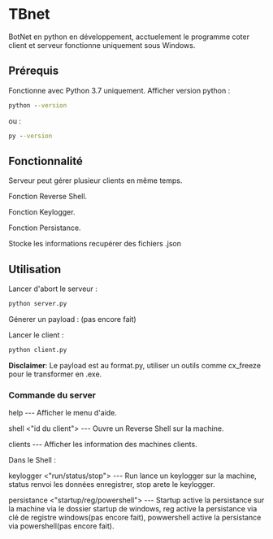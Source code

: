 # TBnet
BotNet en python en développement, acctuelement le programme coter client et serveur fonctionne uniquement sous Windows.

## Prérequis
Fonctionne avec Python 3.7 uniquement.
Afficher version python :
```cmd
python --version
```
ou :
```cmd
py --version
```

## Fonctionnalité

Serveur peut gérer plusieur clients en même temps.

Fonction Reverse Shell.

Fonction Keylogger.

Fonction Persistance.

Stocke les informations recupérer des fichiers .json

## Utilisation
Lancer d'abort le serveur :
```cmd
python server.py
```
Génerer un payload : (pas encore fait)

Lancer le client :
```cmd
python client.py
```

__Disclaimer__: Le payload est au format.py, utiliser un outils comme cx_freeze pour le transformer en .exe.

### Commande du server

help --- Afficher le menu d'aide.

shell <"id du client"> --- Ouvre un Reverse Shell sur la machine.

clients --- Afficher les information des machines clients.

Dans le Shell :

keylogger <"run/status/stop"> --- Run lance un keylogger sur la machine, status renvoi les données enregistrer, stop arete le keylogger.

persistance <"startup/reg/powershell"> --- Startup active la persistance sur la machine via le dossier startup de windows, reg active la persistance via clé de registre windows(pas encore fait), powwershell active la persistance via powershell(pas encore fait).
